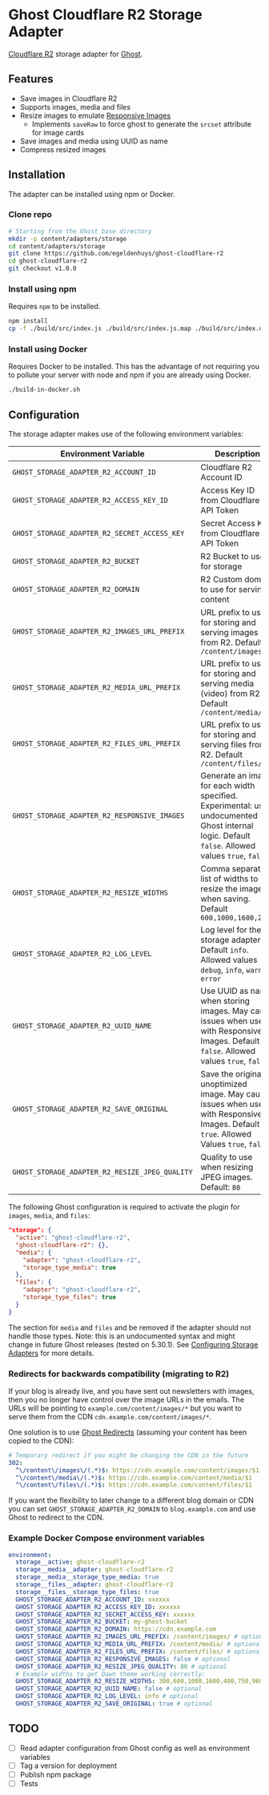 # Ghost Cloudflare R2 Storage Adapter
[Cloudflare R2](https://www.cloudflare.com/products/r2/) storage adapter for [Ghost](https://github.com/TryGhost/Ghost).

## Features
- Save images in Cloudflare R2
- Supports images, media and files
- Resize images to emulate [Responsive Images](https://ghost.org/docs/themes/assets/)
  - Implements `saveRaw` to force ghost to generate the `srcset` attribute for image cards
- Save images and media using UUID as name
- Compress resized images

## Installation
The adapter can be installed using npm or Docker.

### Clone repo
```bash
# Starting from the Ghost base directory
mkdir -p content/adapters/storage
cd content/adapters/storage
git clone https://github.com/egeldenhuys/ghost-cloudflare-r2
cd ghost-cloudflare-r2
git checkout v1.0.0
```

### Install using npm
Requires `npm` to be installed.

```bash
npm install
cp -f ./build/src/index.js ./build/src/index.js.map ./build/src/index.d.ts .
```

### Install using Docker
Requires Docker to be installed. This has the advantage of not requiring you to pollute your server with node and npm if you are already using Docker.

```bash
./build-in-docker.sh
```

## Configuration
The storage adapter makes use of the following environment variables:

| Environment Variable                           | Description                                                                                                                                       |
|------------------------------------------------|---------------------------------------------------------------------------------------------------------------------------------------------------|
| `GHOST_STORAGE_ADAPTER_R2_ACCOUNT_ID`          | Cloudflare R2 Account ID                                                                                                                          |
| `GHOST_STORAGE_ADAPTER_R2_ACCESS_KEY_ID`       | Access Key ID from Cloudflare R2 API Token                                                                                                        |
| `GHOST_STORAGE_ADAPTER_R2_SECRET_ACCESS_KEY`   | Secret Access Key from Cloudflare R2 API Token                                                                                                    |
| `GHOST_STORAGE_ADAPTER_R2_BUCKET`              | R2 Bucket to use for storage                                                                                                                      |
| `GHOST_STORAGE_ADAPTER_R2_DOMAIN`              | R2 Custom domain to use for serving content                                                                                                       |
| `GHOST_STORAGE_ADAPTER_R2_IMAGES_URL_PREFIX`   | URL prefix to use for storing and serving images from R2. Default `/content/images/`                                                              |
| `GHOST_STORAGE_ADAPTER_R2_MEDIA_URL_PREFIX`    | URL prefix to use for storing and serving media (video) from R2. Default `/content/media/`                                                        |
| `GHOST_STORAGE_ADAPTER_R2_FILES_URL_PREFIX`    | URL prefix to use for storing and serving files from R2. Default `/content/files/`                                                                |
| `GHOST_STORAGE_ADAPTER_R2_RESPONSIVE_IMAGES`   | Generate an image for each width specified. Experimental: uses undocumented Ghost internal logic. Default `false`. Allowed values `true`, `false` |
| `GHOST_STORAGE_ADAPTER_R2_RESIZE_WIDTHS`       | Comma separated list of widths to resize the image when saving. Default `600,1000,1600,2400`                                                      |
| `GHOST_STORAGE_ADAPTER_R2_LOG_LEVEL`           | Log level for the storage adapter. Default `info`. Allowed values `debug`, `info`, `warn`, `error`                                                |
| `GHOST_STORAGE_ADAPTER_R2_UUID_NAME`           | Use UUID as name when storing images. May cause issues when used with Responsive Images. Default `false`. Allowed values `true`, `false`          |
| `GHOST_STORAGE_ADAPTER_R2_SAVE_ORIGINAL`       | Save the original unoptimized image. May cause issues when used with Responsive Images. Default `true`. Allowed Values `true`, `false`            |
| `GHOST_STORAGE_ADAPTER_R2_RESIZE_JPEG_QUALITY` | Quality to use when resizing JPEG images. Default: `80`                                                                                           |

The following Ghost configuration is required to activate the plugin for `images`, `media`, and `files`:
```json
"storage": {
  "active": "ghost-cloudflare-r2",
  "ghost-cloudflare-r2": {},
  "media": {
    "adapter": "ghost-cloudflare-r2",
    "storage_type_media": true
  },
  "files": {
    "adapter": "ghost-cloudflare-r2",
    "storage_type_files": true
  }
}
```

The section for `media` and `files` and be removed if the adapter should not handle those types.
Note: this is an undocumented syntax and might change in future Ghost releases (tested on 5.30.1).
See [Configuring Storage Adapters](https://ghost.org/docs/config/#storage-adapters) for more details.

### Redirects for backwards compatibility (migrating to R2)
If your blog is already live, and you have sent out newsletters with images, then you no longer have control over the image URLs in the emails.
The URLs will be pointing to `example.com/content/images/*` but you want to serve them from the CDN `cdn.example.com/content/images/*`.

One solution is to use [Ghost Redirects](https://ghost.org/tutorials/implementing-redirects/) (assuming your content has been copied to the CDN):
```yaml
# Temporary redirect if you might be changing the CDN in the future
302:
  ^\/content\/images\/(.*)$: https://cdn.example.com/content/images/$1
  ^\/content\/media\/(.*)$: https://cdn.example.com/content/media/$1
  ^\/content\/files\/(.*)$: https://cdn.example.com/content/files/$1
```

If you want the flexibility to later change to a different blog domain or CDN you can set
`GHOST_STORAGE_ADAPTER_R2_DOMAIN` to `blog.example.com` and use Ghost to redirect to the CDN.

### Example Docker Compose environment variables
```yaml
environment:
  storage__active: ghost-cloudflare-r2
  storage__media__adapter: ghost-cloudflare-r2
  storage__media__storage_type_media: true
  storage__files__adapter: ghost-cloudflare-r2
  storage__files__storage_type_files: true
  GHOST_STORAGE_ADAPTER_R2_ACCOUNT_ID: xxxxxx
  GHOST_STORAGE_ADAPTER_R2_ACCESS_KEY_ID: xxxxxx
  GHOST_STORAGE_ADAPTER_R2_SECRET_ACCESS_KEY: xxxxxx
  GHOST_STORAGE_ADAPTER_R2_BUCKET: my-ghost-bucket
  GHOST_STORAGE_ADAPTER_R2_DOMAIN: https://cdn.example.com
  GHOST_STORAGE_ADAPTER_R2_IMAGES_URL_PREFIX: /content/images/ # optional
  GHOST_STORAGE_ADAPTER_R2_MEDIA_URL_PREFIX: /content/media/ # optional
  GHOST_STORAGE_ADAPTER_R2_FILES_URL_PREFIX: /content/files/ # optional
  GHOST_STORAGE_ADAPTER_R2_RESPONSIVE_IMAGES: false # optional
  GHOST_STORAGE_ADAPTER_R2_RESIZE_JPEG_QUALITY: 80 # optional
  # Example widths to get Dawn theme working correctly:
  GHOST_STORAGE_ADAPTER_R2_RESIZE_WIDTHS: 300,600,1000,1600,400,750,960,1140,1200 # optional.
  GHOST_STORAGE_ADAPTER_R2_UUID_NAME: false # optional
  GHOST_STORAGE_ADAPTER_R2_LOG_LEVEL: info # optional
  GHOST_STORAGE_ADAPTER_R2_SAVE_ORIGINAL: true # optional
```

## TODO
- [ ] Read adapter configuration from Ghost config as well as environment variables
- [ ] Tag a version for deployment
- [ ] Publish npm package
- [ ] Tests
